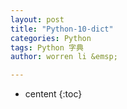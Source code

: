 ```yaml
---
layout: post
title: "Python-10-dict"
categories: Python
tags: Python 字典
author: worren li &emsp;

---
```


* centent
{:toc}